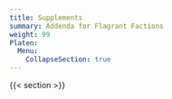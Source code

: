 ```yaml
---
title: Supplements
summary: Addenda for Flagrant Factions
weight: 99
Platen:
  Menu:
    CollapseSection: true
---
```


{{< section >}}
